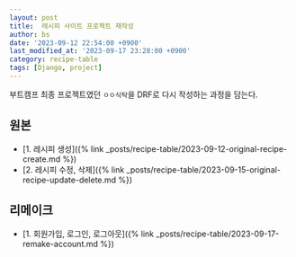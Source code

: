 ```yaml
---
layout: post
title:  레시피 사이트 프로젝트 재작성
author: bs
date: '2023-09-12 22:54:00 +0900'
last_modified_at: '2023-09-17 23:28:00 +0900'
category: recipe-table
tags: [Django, project]
---
```


부트캠프 최종 프로젝트였던 `ㅇㅇ식탁`을 DRF로 다시 작성하는 과정을 담는다.

## 원본
- [1. 레시피 생성]({% link _posts/recipe-table/2023-09-12-original-recipe-create.md %})
- [2. 레시피 수정, 삭제]({% link _posts/recipe-table/2023-09-15-original-recipe-update-delete.md %})

## 리메이크
- [1. 회원가입, 로그인, 로그아웃]({% link _posts/recipe-table/2023-09-17-remake-account.md %})
